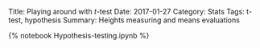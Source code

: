 Title: Playing around with $t$-test
Date: 2017-01-27
Category: Stats
Tags: t-test, hypothesis
Summary: Heights measuring and means evaluations

{% notebook Hypothesis-testing.ipynb %}
